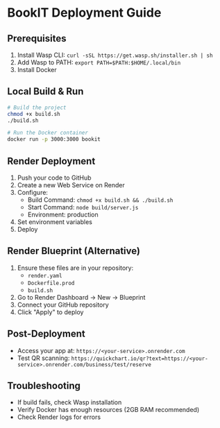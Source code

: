 # BookIT Deployment Guide

## Prerequisites
1. Install Wasp CLI: `curl -sSL https://get.wasp.sh/installer.sh | sh`
2. Add Wasp to PATH: `export PATH=$PATH:$HOME/.local/bin`
3. Install Docker

## Local Build & Run
```bash
# Build the project
chmod +x build.sh
./build.sh

# Run the Docker container
docker run -p 3000:3000 bookit
```

## Render Deployment
1. Push your code to GitHub
2. Create a new Web Service on Render
3. Configure:
   - Build Command: `chmod +x build.sh && ./build.sh`
   - Start Command: `node build/server.js`
   - Environment: production
4. Set environment variables
5. Deploy

## Render Blueprint (Alternative)
1. Ensure these files are in your repository:
   - `render.yaml`
   - `Dockerfile.prod`
   - `build.sh`
2. Go to Render Dashboard → New → Blueprint
3. Connect your GitHub repository
4. Click "Apply" to deploy

## Post-Deployment
- Access your app at: `https://<your-service>.onrender.com`
- Test QR scanning: `https://quickchart.io/qr?text=https://<your-service>.onrender.com/business/test/reserve`

## Troubleshooting
- If build fails, check Wasp installation
- Verify Docker has enough resources (2GB RAM recommended)
- Check Render logs for errors